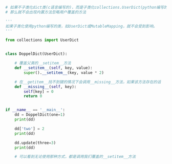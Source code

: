 
<BlogInfo id="1148" title="2.子类化collections中的类" author="白日梦想猿" pv=0 read_times=0 pre_cost_time=0分31秒 category="继承的优缺点" tag_list="['继承的优缺点']" create_time="2022.04.07 15:15:13" update_time="2022.09.05 14:08:23" />

```python
# 如果不子类化dict类(c语言编写的)，而是子类化collections.UserDict(python编写的)，
# 那么就不会出现内置方法忽略用户覆盖的方法

'''
如果子类化使用python编写的类，如UserDict或MutableMapping，就不会受到影响。
'''

from collections import UserDict


class DoppelDict(UserDict):

    # 覆盖父类的__setitem__方法
    def __setitem__(self, key, value):
        super().__setitem__(key, value * 2)

    # 在__getitem__找不到键的情况下会调用__missing__方法，如果该方法存在的话
    def __missing__(self, key):
        self[key] = 0
        return 0


if __name__ == '__main__':
    dd = DoppelDict(one=1)
    print(dd)

    dd['two'] = 2
    print(dd)

    dd.update(three=3)
    print(dd)

    # 可以看到无论使用那种方式，都是调用我们覆盖的__setitem__方法

```

